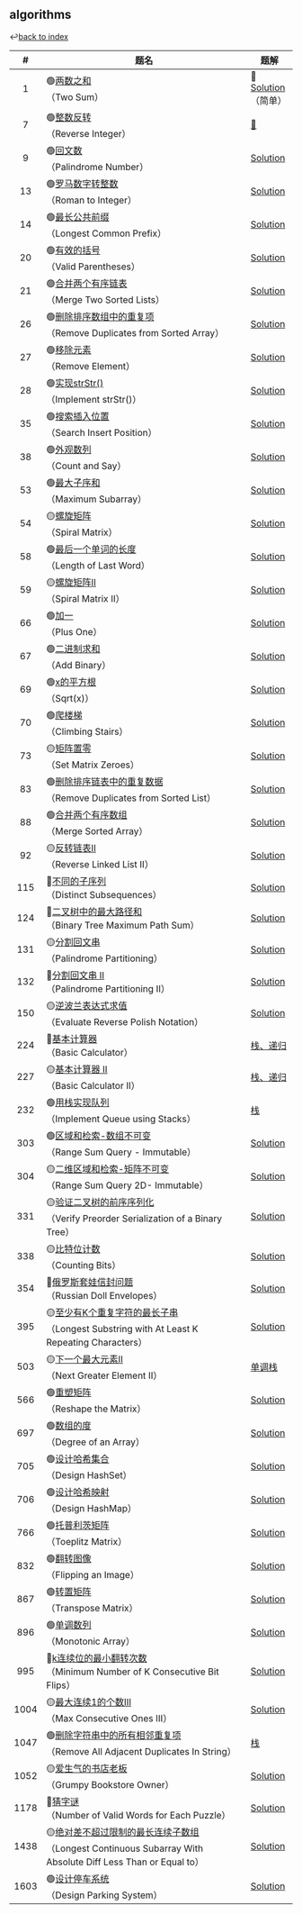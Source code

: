 ## algorithms

↩[back to index](../README.md)

|  #   | 题名                                                         | 题解                             |
| :--: | ------------------------------------------------------------ | -------------------------------- |
|  1   | 🟢[两数之和](https://leetcode-cn.com/problems/two-sum/)</br>（Two Sum） | 📝[Solution](./1.md)</br>（简单） |
|  7   | 🟢[整数反转](https://leetcode-cn.com/problems/reverse-integer/)</br>（Reverse Integer） | [📄](./7.md)                      |
|  9   | 🟢[回文数](https://leetcode-cn.com/problems/palindrome-number/)</br>（Palindrome Number） | [Solution](./9.md)               |
|  13  | 🟢[罗马数字转整数](https://leetcode-cn.com/problems/roman-to-integer/)</br>（Roman to Integer） | [Solution](./13.md)              |
|  14  | 🟢[最长公共前缀](https://leetcode-cn.com/problems/longest-common-prefix/)</br>（Longest Common Prefix） | [Solution](./14.md)              |
|  20  | 🟢[有效的括号](https://leetcode-cn.com/problems/valid-parentheses/)</br>（Valid Parentheses） | [Solution](./20.md)              |
|  21  | 🟢[合并两个有序链表](https://leetcode-cn.com/problems/merge-two-sorted-lists/)</br>（Merge Two Sorted Lists） | [Solution](./21.md)              |
|  26  | 🟢[删除排序数组中的重复项](https://leetcode-cn.com/problems/remove-duplicates-from-sorted-array/)</br>（Remove Duplicates from Sorted Array） | [Solution](./26.md)              |
|  27  | 🟢[移除元素](https://leetcode-cn.com/problems/remove-element/)</br>（Remove Element） | [Solution](./27.md)              |
|  28  | 🟢[实现strStr()](https://leetcode-cn.com/problems/implement-strstr/)</br>（Implement strStr()） | [Solution](./28.md)              |
|  35  | 🟢[搜索插入位置](https://leetcode-cn.com/problems/search-insert-position/)</br>（Search Insert Position） | [Solution](./35.md)              |
|  38  | 🟢[外观数列](https://leetcode-cn.com/problems/count-and-say/)</br>（Count and Say） | [Solution](./38.md)              |
|  53  | 🟢[最大子序和](https://leetcode-cn.com/problems/maximum-subarray/)</br>（Maximum Subarray） | [Solution](./53.md)              |
|  54  | 🟡[螺旋矩阵](https://leetcode-cn.com/problems/spiral-matrix/)</br>（Spiral Matrix） | [Solution](./54.md)              |
|  58  | 🟢[最后一个单词的长度](https://leetcode-cn.com/problems/length-of-last-word/)</br>（Length of Last Word） | [Solution](./58.md)              |
|  59  | 🟡[螺旋矩阵II](https://leetcode-cn.com/problems/spiral-matrix-ii/)</br>（Spiral Matrix II） | [Solution](./59.md)              |
|  66  | 🟢[加一](https://leetcode-cn.com/problems/plus-one/)</br>（Plus One） | [Solution](./66.md)              |
|  67  | 🟢[二进制求和](https://leetcode-cn.com/problems/add-binary/)</br>（Add Binary） | [Solution](./67.md)              |
|  69  | 🟢[x的平方根](https://leetcode-cn.com/problems/sqrtx/)</br>（Sqrt(x)） | [Solution](./69.md)              |
|  70  | 🟢[爬楼梯](https://leetcode-cn.com/problems/climbing-stairs/)</br>（Climbing Stairs） | [Solution](./70.md)              |
|  73  | 🟡[矩阵置零](https://leetcode-cn.com/problems/set-matrix-zeroes/)</br>（Set Matrix Zeroes） | [Solution](./73.md)              |
|  83  | 🟢[删除排序链表中的重复数据](https://leetcode-cn.com/problems/remove-duplicates-from-sorted-list/)</br>（Remove Duplicates from Sorted List） | [Solution](./83.md)              |
|  88  | 🟢[合并两个有序数组](https://leetcode-cn.com/problems/merge-sorted-array/)</br>（Merge Sorted Array） | [Solution](./88.md)              |
|  92  | 🟡[反转链表II](https://leetcode-cn.com/problems/reverse-linked-list-ii/)</br>（Reverse Linked List II） | [Solution](./92.md)              |
| 115  | 🔴[不同的子序列](https://leetcode-cn.com/problems/distinct-subsequences/)</br>（Distinct Subsequences） | [Solution](./115.md)             |
| 124  | 🔴[二叉树中的最大路径和](https://leetcode-cn.com/problems/binary-tree-maximum-path-sum/)</br>（Binary Tree Maximum Path Sum） | [Solution](./124.md)             |
| 131  | 🟡[分割回文串](https://leetcode-cn.com/problems/palindrome-partitioning/)</br>（Palindrome Partitioning） | [Solution](./131.md)             |
| 132  | 🔴[分割回文串 II](https://leetcode-cn.com/problems/palindrome-partitioning-ii/)</br>（Palindrome Partitioning II） | [Solution](./132.md)             |
| 150  | 🟡[逆波兰表达式求值](https://leetcode-cn.com/problems/evaluate-reverse-polish-notation/)</br>（Evaluate Reverse Polish Notation） | [Solution](./150.md)             |
| 224  | 🔴[基本计算器](https://leetcode-cn.com/problems/basic-calculator/)</br>（Basic Calculator） | [栈、递归](./224.md)             |
| 227  | 🟡[基本计算器 II](https://leetcode-cn.com/problems/basic-calculator-ii/)</br>（Basic Calculator II） | [栈、递归](./227.md)             |
| 232  | 🟢[用栈实现队列](https://leetcode-cn.com/problems/implement-queue-using-stacks/)</br>（Implement Queue using Stacks） | [栈](./232.md)                   |
| 303  | 🟢[区域和检索-数组不可变](https://leetcode-cn.com/problems/range-sum-query-immutable/)</br>（Range Sum Query - Immutable） | [Solution](./303.md)             |
| 304  | 🟡[二维区域和检索-矩阵不可变](https://leetcode-cn.com/problems/range-sum-query-2d-immutable/)</br>（Range Sum Query 2D- Immutable） | [Solution](./304.md)             |
| 331  | 🟡[验证二叉树的前序序列化](https://leetcode-cn.com/problems/verify-preorder-serialization-of-a-binary-tree/)</br>（Verify Preorder Serialization of a Binary Tree） | [Solution](./331.md)             |
| 338  | 🟡[比特位计数](https://leetcode-cn.com/problems/counting-bits/)</br>（Counting Bits） | [Solution](./338.md)             |
| 354  | 🔴[俄罗斯套娃信封问题](https://leetcode-cn.com/problems/russian-doll-envelopes/)</br>（Russian Doll Envelopes） | [Solution](./354.md)             |
| 395  | 🟡[至少有K个重复字符的最长子串](https://leetcode-cn.com/problems/longest-substring-with-at-least-k-repeating-characters/)</br>（Longest Substring with At Least K Repeating Characters） | [Solution](./395.md)             |
| 503  | 🟡[下一个最大元素II](https://leetcode-cn.com/problems/next-greater-element-ii/)</br>（Next Greater Element II） | [单调栈](./503.md)               |
| 566  | 🟢[重塑矩阵](https://leetcode-cn.com/problems/reshape-the-matrix/)</br>（Reshape the Matrix） | [Solution](./566.md)             |
| 697  | 🟢[数组的度](https://leetcode-cn.com/problems/degree-of-an-array/)</br>（Degree of an Array） | [Solution](./697.md)             |
| 705  | 🟢[设计哈希集合](https://leetcode-cn.com/problems/design-hashset/)</br>（Design HashSet） | [Solution](./705.md)             |
| 706  | 🟢[设计哈希映射](https://leetcode-cn.com/problems/design-hashmap/)</br>（Design HashMap） | [Solution](./706.md)             |
| 766  | 🟢[托普利茨矩阵](https://leetcode-cn.com/problems/toeplitz-matrix/submissions/)</br>（Toeplitz Matrix） | [Solution](./766.md)             |
| 832  | 🟢[翻转图像](https://leetcode-cn.com/problems/flipping-an-image/)</br>（Flipping an Image） | [Solution](./832.md)             |
| 867  | 🟢[转置矩阵](https://leetcode-cn.com/problems/transpose-matrix/)</br>（Transpose Matrix） | [Solution](./867.md)             |
| 896  | 🟢[单调数列](https://leetcode-cn.com/problems/monotonic-array/)</br>（Monotonic Array） | [Solution](./896.md)             |
| 995  | 🔴[k连续位的最小翻转次数](https://leetcode-cn.com/problems/minimum-number-of-k-consecutive-bit-flips/)</br>（Minimum Number of K Consecutive Bit Flips） | [Solution](./995.md)             |
| 1004 | 🟡[最大连续1的个数III](https://leetcode-cn.com/problems/max-consecutive-ones-iii/)</br>（Max Consecutive Ones III） | [Solution](./1004.md)            |
| 1047 | 🟢[删除字符串中的所有相邻重复项](https://leetcode-cn.com/problems/remove-all-adjacent-duplicates-in-string/)</br>（Remove All Adjacent Duplicates In String） | [栈](./1047.md)                  |
| 1052 | 🟡[爱生气的书店老板](https://leetcode-cn.com/problems/grumpy-bookstore-owner/)</br>（Grumpy Bookstore Owner） | [Solution](./1052.md)            |
| 1178 | 🔴[猜字谜](https://leetcode-cn.com/problems/number-of-valid-words-for-each-puzzle/)</br>（Number of Valid Words for Each Puzzle） | [Solution](./1178.md)            |
| 1438 | 🟡[绝对差不超过限制的最长连续子数组](https://leetcode-cn.com/problems/longest-continuous-subarray-with-absolute-diff-less-than-or-equal-to-limit/)</br>（Longest Continuous Subarray With Absolute Diff Less Than or Equal to） | [Solution](./1438.md)            |
| 1603 | 🟢[设计停车系统](https://leetcode-cn.com/problems/design-parking-system/)</br>（Design Parking System） | [Solution](./1603.md)            |